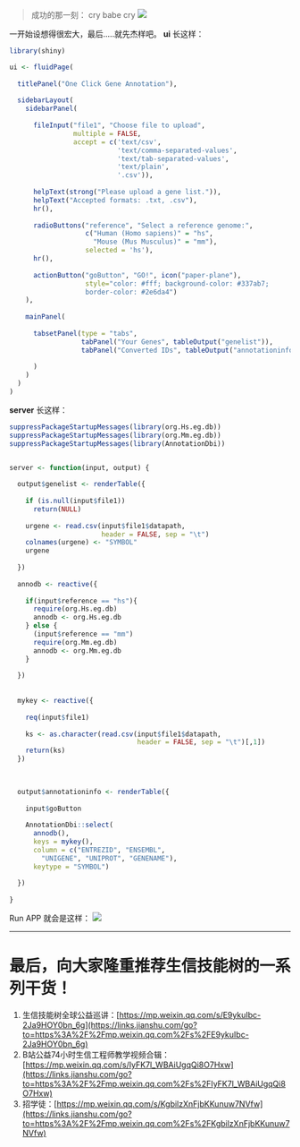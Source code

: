 > 成功的那一刻：
cry babe cry
![](https://upload-images.jianshu.io/upload_images/14383117-67561c4716ea548f.jpg?imageMogr2/auto-orient/strip%7CimageView2/2/w/1240)

一开始设想得很宏大，最后.....就先杰样吧。
**ui** 长这样：
```r
library(shiny)

ui <- fluidPage(
  
  titlePanel("One Click Gene Annotation"),
  
  sidebarLayout(
    sidebarPanel(
      
      fileInput("file1", "Choose file to upload",
                multiple = FALSE,
                accept = c('text/csv',
                           'text/comma-separated-values',
                           'text/tab-separated-values',
                           'text/plain',
                           '.csv')),
      
      helpText(strong("Please upload a gene list.")),
      helpText("Accepted formats: .txt, .csv"),
      hr(),
      
      radioButtons("reference", "Select a reference genome:",
                   c("Human (Homo sapiens)" = "hs",
                     "Mouse (Mus Musculus)" = "mm"),
                   selected = 'hs'),
      hr(),
      
      actionButton("goButton", "GO!", icon("paper-plane"),
                   style="color: #fff; background-color: #337ab7; 
                   border-color: #2e6da4")
    ),
    
    mainPanel(
      
      tabsetPanel(type = "tabs",
                  tabPanel("Your Genes", tableOutput("genelist")),
                  tabPanel("Converted IDs", tableOutput("annotationinfo"))
        
      )
    )
  )
)
```

**server** 长这样：
```r
suppressPackageStartupMessages(library(org.Hs.eg.db))
suppressPackageStartupMessages(library(org.Mm.eg.db))
suppressPackageStartupMessages(library(AnnotationDbi))


server <- function(input, output) {
  
  output$genelist <- renderTable({
    
    if (is.null(input$file1))
      return(NULL)
    
    urgene <- read.csv(input$file1$datapath, 
                       header = FALSE, sep = "\t")
    colnames(urgene) <- "SYMBOL"
    urgene
     
  })
  
  annodb <- reactive({
    
    if(input$reference == "hs"){
      require(org.Hs.eg.db)
      annodb <- org.Hs.eg.db
    } else {
      (input$reference == "mm")
      require(org.Mm.eg.db)
      annodb <- org.Mm.eg.db
    } 
  
  })
  
  
  mykey <- reactive({
    
    req(input$file1)
    
    ks <- as.character(read.csv(input$file1$datapath, 
                                header = FALSE, sep = "\t")[,1])
    return(ks)
  })
  
  

  output$annotationinfo <- renderTable({
       
    input$goButton
    
    AnnotationDbi::select(
      annodb(),
      keys = mykey(),
      column = c("ENTREZID", "ENSEMBL", 
        "UNIGENE", "UNIPROT", "GENENAME"),
      keytype = "SYMBOL")
    
  })
  
}
```
Run APP 就会是这样：
![](https://upload-images.jianshu.io/upload_images/14383117-c51109a4c0141738.png?imageMogr2/auto-orient/strip%7CimageView2/2/w/1240)

---
# 最后，向大家隆重推荐生信技能树的一系列干货！

1.  生信技能树全球公益巡讲：[https://mp.weixin.qq.com/s/E9ykuIbc-2Ja9HOY0bn_6g](https://links.jianshu.com/go?to=https%3A%2F%2Fmp.weixin.qq.com%2Fs%2FE9ykuIbc-2Ja9HOY0bn_6g)
2.  B站公益74小时生信工程师教学视频合辑：[https://mp.weixin.qq.com/s/IyFK7l_WBAiUgqQi8O7Hxw](https://links.jianshu.com/go?to=https%3A%2F%2Fmp.weixin.qq.com%2Fs%2FIyFK7l_WBAiUgqQi8O7Hxw)
3.  招学徒：[https://mp.weixin.qq.com/s/KgbilzXnFjbKKunuw7NVfw](https://links.jianshu.com/go?to=https%3A%2F%2Fmp.weixin.qq.com%2Fs%2FKgbilzXnFjbKKunuw7NVfw)
